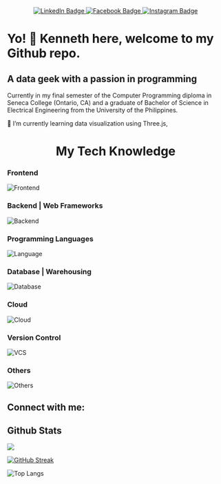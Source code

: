 <div id="badges" align="center">
  <a href="https://www.linkedin.com/in/kenneth-reforma/">
    <img src="https://img.shields.io/badge/LinkedIn-blue?style=for-the-badge&logo=linkedin&logoColor=white" alt="LinkedIn Badge"/>
  </a>
  <a href="https://www.facebook.com/kenneth.reforma/">
    <img src="https://img.shields.io/badge/Facebook-blue?style=for-the-badge&logo=facebook&logoColor=white" alt="Facebook Badge"/>
  </a>
  <a href="https://www.instagram.com/chefengrken">
    <img src="https://img.shields.io/badge/Instagram-blue?style=for-the-badge&logo=instagram&logoColor=white" alt="Instagram Badge"/>
  </a>
</div>

# Yo! 👋 Kenneth here, welcome to my Github repo.

## A data geek with a passion in programming

Currently in my final semester of the Computer Programming diploma in Seneca College (Ontario, CA) and a graduate of Bachelor of Science in Electrical Engineering from the University of the Philippines.

🌱 I’m currently learning data visualization using Three.js,

<h1 align="center">My Tech Knowledge</h1>

### Frontend

![Frontend](https://skillicons.dev/icons?i=css,bootstrap,tailwind)

### Backend | Web Frameworks

![Backend](https://skillicons.dev/icons?i=django,express,flask,nextjs,nodejs,react,html)

### Programming Languages

![Language](https://skillicons.dev/icons?i=py,c,cpp,js)

### Database | Warehousing

![Database](https://skillicons.dev/icons?i=mongodb,mysql,postgres,sqlite)

### Cloud

![Cloud](https://skillicons.dev/icons?i=aws,azure,gcp)

### Version Control

![VCS](https://skillicons.dev/icons?i=git,github)

### Others

![Others](https://skillicons.dev/icons?i=arduino,autocad,bash,linux,matlab,regex,selenium)

## Connect with me:

## Github Stats

![](https://komarev.com/ghpvc/?username=kpreforma)

[![GitHub Streak](http://github-readme-streak-stats.herokuapp.com?user=kpreforma&theme=dark&background=000000)](https://git.io/streak-stats)

![Top Langs](https://github-readme-stats.vercel.app/api/top-langs/?username=kpreforma&layout=compact&hide=jupyter+notebook&theme=dark#gh-dark-mode-only)
